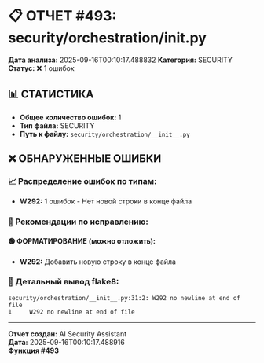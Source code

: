 # 📋 ОТЧЕТ #493: security/orchestration/__init__.py

**Дата анализа:** 2025-09-16T00:10:17.488832
**Категория:** SECURITY
**Статус:** ❌ 1 ошибок

## 📊 СТАТИСТИКА

- **Общее количество ошибок:** 1
- **Тип файла:** SECURITY
- **Путь к файлу:** `security/orchestration/__init__.py`

## ❌ ОБНАРУЖЕННЫЕ ОШИБКИ

### 📈 Распределение ошибок по типам:

- **W292:** 1 ошибок - Нет новой строки в конце файла

### 🎯 Рекомендации по исправлению:

#### 🟢 ФОРМАТИРОВАНИЕ (можно отложить):
- **W292:** Добавить новую строку в конце файла

### 📝 Детальный вывод flake8:

```
security/orchestration/__init__.py:31:2: W292 no newline at end of file
1     W292 no newline at end of file

```

---
**Отчет создан:** AI Security Assistant  
**Дата:** 2025-09-16T00:10:17.488916  
**Функция #493**
